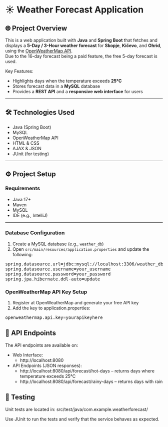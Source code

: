 # ☀️ Weather Forecast Application

## 🌐 Project Overview

This is a web application built with **Java** and **Spring Boot** that fetches and displays a **5-Day / 3-Hour weather forecast** for **Skopje**, **Kičevo**, and **Ohrid**, using the [OpenWeatherMap API](https://openweathermap.org/forecast5).  
Due to the 16-day forecast being a paid feature, the free 5-day forecast is used.  

Key Features:
- Highlights days when the temperature exceeds **25°C**  
- Stores forecast data in a **MySQL** database  
- Provides a **REST API** and a **responsive web interface** for users

---

## 🛠️ Technologies Used

- Java (Spring Boot)
- MySQL
- OpenWeatherMap API
- HTML & CSS
- AJAX & JSON
- JUnit (for testing)

---

## ⚙️ Project Setup

### Requirements

- Java 17+
- Maven
- MySQL
- IDE (e.g., IntelliJ)

---

### Database Configuration

1. Create a MySQL database (e.g., `weather_db`)
2. Open `src/main/resources/application.properties` and update the following:

<pre lang="markdown">
spring.datasource.url=jdbc:mysql://localhost:3306/weather_db
spring.datasource.username=your_username
spring.datasource.password=your_password
spring.jpa.hibernate.ddl-auto=update</pre>

###  OpenWeatherMap API Key Setup
1. Register at OpenWeatherMap and generate your free API key
2. Add the key to application.properties:
<pre lang="markdown">
openweathermap.api.key=yourapikeyhere</pre>

## 🔑 API Endpoints

The API endpoints are available on:
- Web Interface:
  - http://localhost:8080
- API Endpoints (JSON responses):
   - http://localhost:8080/api/forecast/hot-days – returns days where temperature exceeds 25°C
   - http://localhost:8080/api/forecast/rainy-days – returns days with rain

## 🧪 Testing

Unit tests are located in:
src/test/java/com.example.weatherforecast/

Use JUnit to run the tests and verify that the service behaves as expected.
